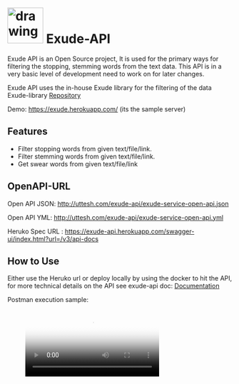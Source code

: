 # <img src="http://uttesh.com/exude-api/img/logo.png" alt="drawing" width="80"/>  Exude-API

Exude API is an Open Source project, It is used for the primary ways for filtering the stopping, stemming words from the text data. This API is in a very basic level of development need to work on for later changes.

Exude API uses the in-house Exude library for the filtering of the data Exude-library <a href="https://github.com/uttesh/exude" target="_blank">Repository</a>

Demo: https://exude.herokuapp.com/ (its the sample server)
## Features

* Filter stopping words from given text/file/link.
* Filter stemming words from given text/file/link.
* Get swear words from given text/file/link

## OpenAPI-URL

Open API JSON: http://uttesh.com/exude-api/exude-service-open-api.json

Open API YML: http://uttesh.com/exude-api/exude-service-open-api.yml

Heruko Spec URL : https://exude-api.herokuapp.com/swagger-ui/index.html?url=/v3/api-docs

## How to Use

Either use the Heruko url or deploy locally by using the docker to hit the API, for more technical details on the
API see exude-api doc: <a href="http://uttesh.com/exude-api/api-explorer/" target="_blank"> Documentation </a>

Postman execution sample:

<figure class="video_container">
  <video controls="true" allowfullscreen="true" poster="http://uttesh.com/exude-api/img/logo.png">
    <source src="http://uttesh.com/exude-api/exude-api-postman-sample-vieo.webm" type="video/webm">
  </video>
</figure>


